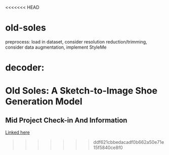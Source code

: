 <<<<<<< HEAD
# old-soles

preprocess: load in dataset, consider resolution reduction/trimming, consider data augmentation, implement StyleMe

decoder: 
=======
# Old Soles: A Sketch-to-Image Shoe Generation Model

## Mid Project Check-in And Information

[Linked here](https://docs.google.com/document/d/1pk6Gl9mutzbuFB_78uMcLt0uHBq7WysORxHC1dP49AY/edit?usp=sharing)
>>>>>>> ddf621cbbedacadf0b662a50e71e15f5840ce8f0
